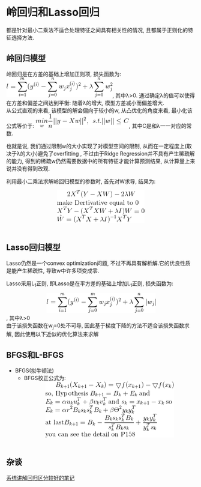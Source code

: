 # 岭回归和Lasso回归

都是针对最小二乘法不适合处理特征之间具有相关性的情况, 且都属于正则化的特征选择方法.

## 岭回归模型

岭回归是在方差的基础上增加正则项, 损失函数为: ![](MularGif/Chapter8Gif/RidgeRegression.gif), 其中λ>0.
通过确定λ的值可以使得在方差和偏差之间达到平衡: 随着λ的增大, 模型方差减小而偏差增大.
<br>从公式直观的来看, 该模型的解会偏向于较小的w, 从凸优化的角度来看, 最小化该公式等价于: 
![](MularGif/Chapter8Gif/RegularizerThought.gif), 其中C是和λ一一对应的常数.

也就是说, 我们通过限制w的大小实现了对模型空间的限制, 从而在一定程度上(取决于λ的大小)避免了overfitting
, 不过由于Ridge Regression并不具有产生稀疏解的能力, 得到的稀疏w仍然需要数据中的所有特征才能计算预测结果, 
从计算量上来说并没有得到改观.

利用最小二乘法求解岭回归模型的参数时, 首先对W求导, 结果为: 
<br><center>![](MularGif/Chapter8Gif/RidgeRegressionWeight.gif)</center></br>


## Lasso回归模型
Lasso仍然是一个convex optimization问题, 不过不再具有解析解.它的优良性质是能产生稀疏性, 导致w中许多项变成零.


Lasso采用L<sub>1</sub>正则, 即Lasso是在平方差的基础上增加L<sub>1</sub>正则, 损失函数为:
<br><center>![](MularGif/Chapter8Gif/Lasso.gif)</center>, 其中λ>0</br>
由于该损失函数在w<sub>j</sub>=0处不可导, 因此基于梯度下降的方法不适合该损失函数求解, 
因此使用以下近似的优化算法来求解


## BFGS和L-BFGS

- BFGS(拟牛顿法)
    - BFGS校正公式为: <br><center>![](MularGif/Chapter8Gif/BFGS.gif)</center></br>

## 杂谈

[系统讲解回归区分较好的笔记](https://blog.csdn.net/hzw19920329/article/details/77200475)